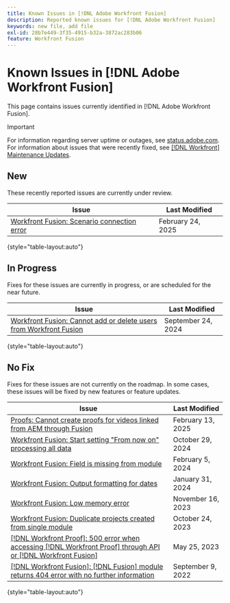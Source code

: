 ```yaml
---
title: Known Issues in [!DNL Adobe Workfront Fusion]
description: Reported known issues for [!DNL Adobe Workfront Fusion]
keywords: new file, add file
exl-id: 28b7e449-3f35-4915-b32a-3872ac283b06
feature: Workfront Fusion
---
```

# Known Issues in [!DNL Adobe Workfront Fusion]

This page contains issues currently identified in [!DNL Adobe Workfront Fusion].

>[!IMPORTANT]
>
>For information regarding server uptime or outages, see [status.adobe.com](https://status.adobe.com). For information about issues that were recently fixed, see [[!DNL Workfront] Maintenance Updates](../maintenance/current-updates.md).

## New

These recently reported issues are currently under review.

| **Issue** | **Last Modified** |
| -----------------------------------------------------------------| ----------------- |
| [Workfront Fusion: Scenario connection error](/help/known-issues/known-issues-workfront/wf-fusion-scenario-connection-error.md) | February 24, 2025 |

{style="table-layout:auto"}

## In Progress

Fixes for these issues are currently in progress, or are scheduled for the near future.

| **Issue** | **Last Modified** |
| -----------------------------------------------------------------| ----------------- |
| [Workfront Fusion: Cannot add or delete users from Workfront Fusion](known-issues-workfront-fusion/fusion-cannot-manage-users.md) | September 24, 2024 |

{style="table-layout:auto"}

## No Fix

Fixes for these issues are not currently on the roadmap. In some cases, these issues will be fixed by new features or feature updates.

| **Issue** | **Last Modified** |
| -----------------------------------------------------------------| ----------------- |
| [Proofs: Cannot create proofs for videos linked from AEM through Fusion](/help/known-issues/known-issues-workfront/wf-proof-cannot-generate-aem-video.md) | February 13, 2025 |
| [Workfront Fusion: Start setting "From now on" processing all data](known-issues-workfront-fusion/fusion-from-now-on-processing-all-data.md) | October 29, 2024 | 
| [Workfront Fusion: Field is missing from module](known-issues-workfront-fusion/fusion-field-missing-watch-field.md) | February 5, 2024 |
| [Workfront Fusion: Output formatting for dates](known-issues-workfront-fusion/fusion-output-formatting-for-dates.md) | January 31, 2024 |
| [Workfront Fusion: Low memory error](known-issues-workfront-fusion/fusion-low-memory-error.md) | November 16, 2023 |
| [Workfront Fusion: Duplicate projects created from single module](known-issues-workfront-fusion/fusion-duplicate-projects-created.md) | October 24, 2023 |
| [[!DNL Workfront Proof]: 500 error when accessing [!DNL Workfront Proof] through API or [!DNL Workfront Fusion]](known-issues-workfront-proof/proof-500-error-getallproofs.md) | May 25, 2023 |
| [[!DNL Workfront Fusion]: [!DNL Fusion] module returns 404 error with no further information](known-issues-workfront-fusion/fusion-404-error-no-description.md) | September 9, 2022 |

{style="table-layout:auto"}
